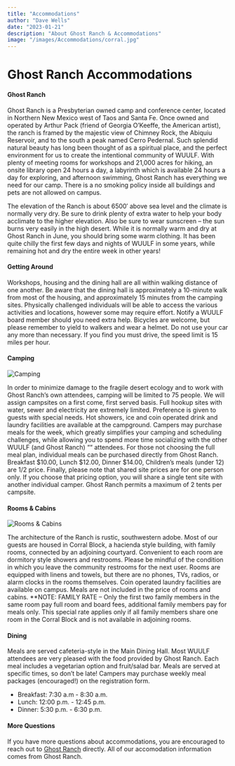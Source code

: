 ```yaml
---
title: "Accommodations"
author: "Dave Wells"
date: "2023-01-21"
description: "About Ghost Ranch & Accommodations"
image: "/images/Accommodations/corral.jpg"
---
```


# Ghost Ranch Accommodations

#### Ghost Ranch

Ghost Ranch is a Presbyterian owned camp and conference center, located in Northern New Mexico west of Taos and Santa Fe. Once owned and operated by Arthur Pack (friend of Georgia O’Keeffe, the American artist), the ranch is framed by the majestic view of Chimney Rock, the Abiquiu Reservoir, and to the south a peak named Cerro Pedernal. Such splendid natural beauty has long been thought of as a spiritual place, and the perfect environment for us to create the intentional community of WUULF. With plenty of meeting rooms for workshops and 21,000 acres for hiking, an onsite library open 24 hours a day, a labyrinth which is available 24 hours a day for exploring, and afternoon swimming, Ghost Ranch has everything we need for our camp. There is a no smoking policy inside all buildings and pets are not allowed on campus.

The elevation of the Ranch is about 6500′ above sea level and the climate is normally very dry. Be sure to drink plenty of extra water to help your body acclimate to the higher elevation. Also be sure to wear sunscreen – the sun burns very easily in the high desert. While it is normally warm and dry at Ghost Ranch in June, you should bring some warm clothing. It has been quite chilly the first few days and nights of WUULF in some years, while remaining hot and dry the entire week in other years!

#### Getting Around

Workshops, housing and the dining hall are all within walking distance of one another. Be aware that the dining hall is approximately a 10-minute walk from most of the housing, and approximately 15 minutes from the camping sites.  Physically challenged individuals will be able to access the various activities and locations, however some may require effort. Notify a WUULF board member should you need extra help. Bicycles are welcome, but please remember to yield to walkers and wear a helmet.  Do not use your car any more than necessary. If you find you must drive, the speed limit is 15 miles per hour.

#### Camping

![Camping](/images/Accommodations/Camping.jpg)

In order to minimize damage to the fragile desert ecology and to work with Ghost Ranch’s own attendees, camping will be limited to 75 people. We will assign campsites on a first come, first served basis. Full hookup sites with water, sewer and electricity are extremely limited.  Preference is given to guests with special needs.  Hot showers, ice and coin operated drink and laundry facilities are available at the campground. Campers may purchase meals for the week, which greatly simplifies your camping and scheduling challenges, while allowing you to spend more time socializing with the other WUULF (and Ghost Ranch) ““ attendees. For those not choosing the full meal plan, individual meals can be purchased directly from Ghost Ranch. Breakfast $10.00, Lunch $12.00, Dinner $14.00, Children’s meals (under 12) are 1/2 price. Finally, please note that shared site prices are for one person only. If you choose that pricing option, you will share a single tent site with another individual camper. Ghost Ranch permits a maximum of 2 tents per campsite.

#### Rooms & Cabins

![Rooms & Cabins](/images/Accommodations/corral.jpg)

The architecture of the Ranch is rustic, southwestern adobe. Most of our guests are housed in Corral Block, a hacienda style building, with family rooms, connected by an adjoining courtyard. Convenient to each room are dormitory style showers and restrooms. Please be mindful of the condition in which you leave the community restrooms for the next user. Rooms are equipped with linens and towels, but there are no phones, TVs, radios, or alarm clocks in the rooms themselves. Coin operated laundry facilities are available on campus. Meals are not included in the price of rooms and cabins. **NOTE: FAMILY RATE – Only the first two family members in the same room pay full room and board fees, additional family members pay for meals only. This special rate applies only if all family members share one room in the Corral Block and is not available in adjoining rooms.

#### Dining

Meals are served cafeteria-style in the Main Dining Hall.  Most WUULF attendees are very pleased with the food provided by Ghost Ranch.  Each meal includes a vegetarian option and fruit/salad bar.  Meals are served at specific times, so don’t be late! Campers may purchase weekly meal packages (encouraged!) on the registration form.

- Breakfast: 7:30 a.m -­ 8:30 a.m.
- Lunch: 12:00 p.m. -­ 12:45 p.m.
- Dinner: 5:30 p.m. -­ 6:30 p.m.

#### More Questions

If you have more questions about accommodations, you are encouraged to reach out to [Ghost Ranch](https://www.ghostranch.org/plan-your-visit/accommodation/lodging/) directly. All of our accomodation information comes from Ghost Ranch.